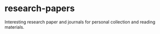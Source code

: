 # research-papers
Interesting research paper and journals for personal collection and reading materials. 
